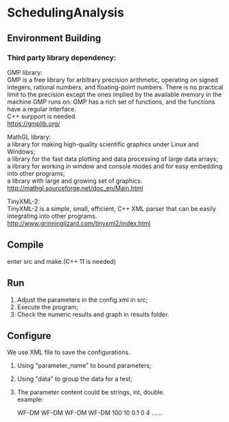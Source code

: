 # SchedulingAnalysis
## Environment Building
### Third party library dependency:<br/>
  GMP library:<br/>
    GMP is a free library for arbitrary precision arithmetic, operating on signed integers, rational numbers, and floating-point numbers. There is no practical limit to the precision except the ones implied by the available memory in the machine GMP runs on. GMP has a rich set of functions, and the functions have a regular interface.<br/>
    C++ surpport is needed.<br/>
    https://gmplib.org/<br/>

  MathGL library:<br/>
    a library for making high-quality scientific graphics under Linux and Windows;<br/>
    a library for the fast data plotting and data processing of large data arrays;<br/>
    a library for working in window and console modes and for easy embedding into other programs;<br/>
    a library with large and growing set of graphics.<br/>
    http://mathgl.sourceforge.net/doc_en/Main.html<br/>
    
  TinyXML-2:<br/>
    TinyXML-2 is a simple, small, efficient, C++ XML parser that can be easily integrating into other programs.<br/>
    http://www.grinninglizard.com/tinyxml2/index.html<br/>

## Compile
enter src and make.(C++ 11 is needed)<br/>

## Run
1. Adjust the parameters in the config.xml in src;
2. Execute the program;
3. Check the numeric results and graph in results folder.

## Configure
We use XML file to save the configurations.<br/>
1. Using "parameter_name" to bound parameters;<br/>
2. Using "data" to group the data for a test;<br/>
3. The parameter content could be strings, int, double.<br/>
example:<br/>

	<parameters>
		<schedulability_test>
			<data TEST_TYPE="0">WF-DM</data>
			<data TEST_TYPE="1">WF-DM</data>
			<data TEST_TYPE="2">WF-DM</data>
			<data TEST_TYPE="8">WF-DM</data>
		</schedulability_test>
		<experiment_times>100</experiment_times>
		<lambda>
			<data>10</data>
		</lambda>
		<step>
			<data>0.1</data>
		</step>
		<init_utilization_range>
			<data>
				<min>0</min>
				<max>4</max>
			</data>
		</init_utilization_range>
		......
	</parameters>



